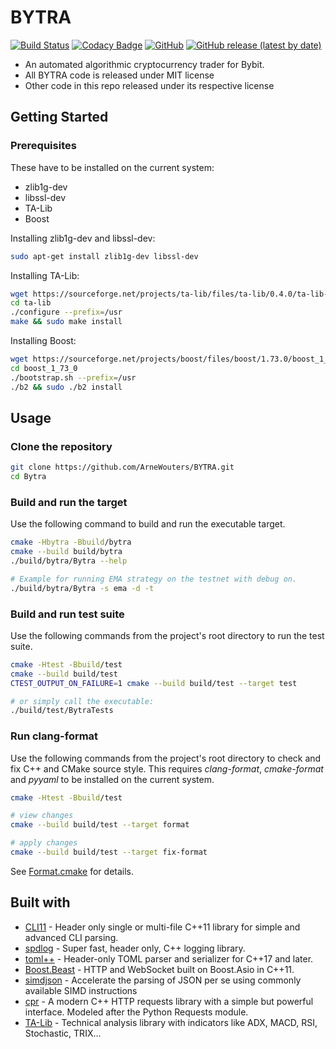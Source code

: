# BYTRA

[![Build Status](https://travis-ci.com/ArneWouters/BYTRA.svg?token=whAYzQpaYXnwwohSyHG7&branch=master)](https://travis-ci.com/ArneWouters/BYTRA)
[![Codacy Badge](https://app.codacy.com/project/badge/Grade/0fbd7c39a3aa48859870b476a91c28a4)](https://www.codacy.com/gh/ArneWouters/BYTRA/dashboard?utm_source=github.com&amp;utm_medium=referral&amp;utm_content=ArneWouters/BYTRA&amp;utm_campaign=Badge_Grade)
[![GitHub](https://img.shields.io/github/license/ArneWouters/BYTRA?color=blue)](https://github.com/ArneWouters/BYTRA/blob/master/LICENSE)
[![GitHub release (latest by date)](https://img.shields.io/github/v/release/ArneWouters/BYTRA)](https://github.com/ArneWouters/BYTRA/releases/latest)

*   An automated algorithmic cryptocurrency trader for Bybit.
*   All BYTRA code is released under MIT license
*   Other code in this repo released under its respective license

## Getting Started

### Prerequisites

These have to be installed on the current system:
*   zlib1g-dev
*   libssl-dev
*   TA-Lib
*   Boost

Installing zlib1g-dev and libssl-dev:

```bash
sudo apt-get install zlib1g-dev libssl-dev
```

Installing TA-Lib:

```bash
wget https://sourceforge.net/projects/ta-lib/files/ta-lib/0.4.0/ta-lib-0.4.0-src.tar.gz && tar -xvzf ta-lib-0.4.0-src.tar.gz > /dev/null
cd ta-lib
./configure --prefix=/usr
make && sudo make install
```

Installing Boost:

```bash
wget https://sourceforge.net/projects/boost/files/boost/1.73.0/boost_1_73_0.tar.gz && tar -xvzf boost_1_73_0.tar.gz > /dev/null
cd boost_1_73_0
./bootstrap.sh --prefix=/usr
./b2 && sudo ./b2 install
```

## Usage

### Clone the repository

```bash
git clone https://github.com/ArneWouters/BYTRA.git
cd Bytra
```

### Build and run the target

Use the following command to build and run the executable target.

```bash
cmake -Hbytra -Bbuild/bytra
cmake --build build/bytra
./build/bytra/Bytra --help

# Example for running EMA strategy on the testnet with debug on.
./build/bytra/Bytra -s ema -d -t
```

### Build and run test suite

Use the following commands from the project's root directory to run the test suite.

```bash
cmake -Htest -Bbuild/test
cmake --build build/test
CTEST_OUTPUT_ON_FAILURE=1 cmake --build build/test --target test

# or simply call the executable:
./build/test/BytraTests
```

### Run clang-format

Use the following commands from the project's root directory to check and fix C++ and CMake source style.
This requires _clang-format_, _cmake-format_ and _pyyaml_ to be installed on the current system.

```bash
cmake -Htest -Bbuild/test

# view changes
cmake --build build/test --target format

# apply changes
cmake --build build/test --target fix-format
```

See [Format.cmake](https://github.com/TheLartians/Format.cmake) for details.

## Built with
*   [CLI11](https://github.com/CLIUtils/CLI11) - Header only single or multi-file C++11 library for simple and advanced CLI parsing.
*   [spdlog](https://github.com/gabime/spdlog) - Super fast, header only, C++ logging library.
*   [toml++](https://github.com/marzer/tomlplusplus) - Header-only TOML parser and serializer for C++17 and later.
*   [Boost.Beast](https://github.com/boostorg/beast) - HTTP and WebSocket built on Boost.Asio in C++11.
*   [simdjson](https://github.com/lemire/simdjson) - Accelerate the parsing of JSON per se using commonly available SIMD instructions
*   [cpr](https://github.com/whoshuu/cpr) - A modern C++ HTTP requests library with a simple but powerful interface. Modeled after the Python Requests module.
*   [TA-Lib](https://sourceforge.net/projects/ta-lib/) - Technical analysis library with indicators like ADX, MACD, RSI, Stochastic, TRIX...

